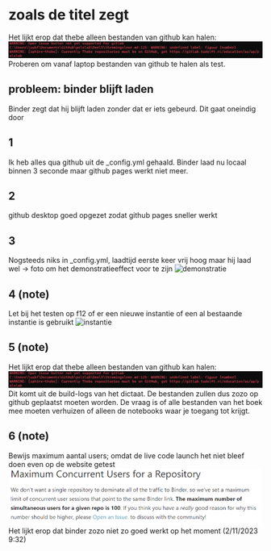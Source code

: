 # zoals de titel zegt

Het lijkt erop dat thebe alleen bestanden van github kan halen: 
![thebeGithub](./images/thebeGithub.png)
Proberen om vanaf laptop bestanden van github te halen als test. 


## probleem: binder blijft laden

Binder zegt dat hij blijft laden zonder dat er iets gebeurd. Dit gaat oneindig door

## 1

Ik heb alles qua github uit de _config.yml gehaald. Binder laad nu locaal binnen 3 seconde maar github pages werkt niet meer.

## 2 

github desktop goed opgezet zodat github pages sneller werkt

## 3 

Nogsteeds niks in _config.yml, laadtijd eerste keer vrij hoog maar hij laad wel -> foto om het demonstratieeffect voor te zijn
![demonstratie](./images/demonstratieeffect.png)

## 4 (note)

Let bij het testen op f12 of er een nieuwe instantie of een al bestaande instantie is gebruikt 
![instantie](./images/isready.png)

## 5 (note)

Het lijkt erop dat thebe alleen bestanden van github kan halen: 
![thebeGithub](./images/thebeGithub.png)
Dit komt uit de build-logs van het dictaat. De bestanden zullen dus zozo op github geplaatst moeten worden.
De vraag is of alle bestanden van het boek mee moeten verhuizen of alleen de notebooks waar je toegang tot krijgt.

## 6 (note)

Bewijs maximum aantal users; omdat de live code launch het niet bleef doen even op de website getest
![binderUsers](./images/binder_max.png)
Het lijkt erop dat binder zozo niet zo goed werkt op het moment (2/11/2023 9:32)
